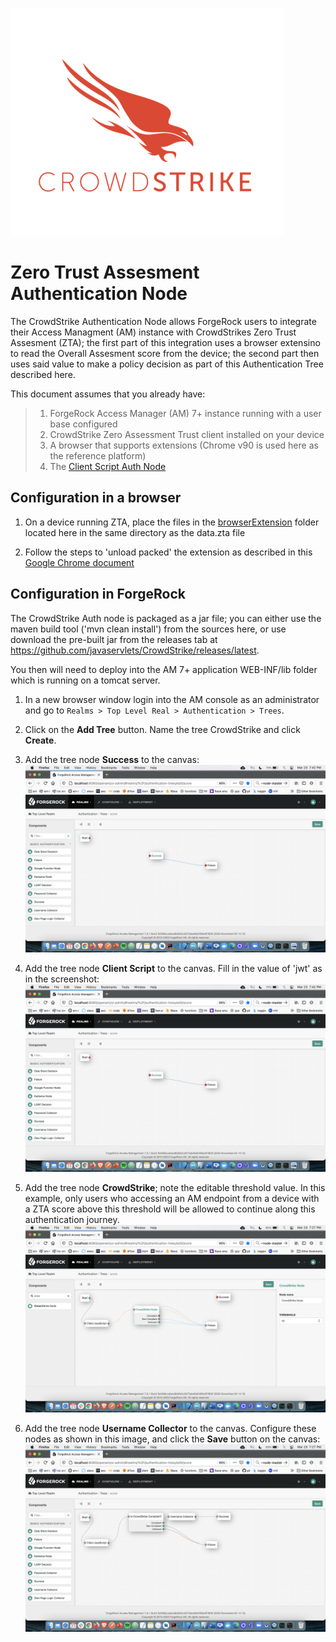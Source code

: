 ![image alt text](./images/logo.png)

# Zero Trust Assesment Authentication Node

The CrowdStrike Authentication Node allows ForgeRock users to integrate their Access Managment (AM) instance with CrowdStrikes Zero Trust Assesment (ZTA); the first part of this integration uses a browser extensino to read the Overall Assesment score from the device; the second part then uses said value to make a policy decision as part of this Authentication Tree described here.

This document assumes that you already have:
> 1. ForgeRock Access Manager (AM) 7+ instance running with a user base configured
> 2. CrowdStrike Zero Assessment Trust client installed on your device
> 3. A browser that supports extensions (Chrome v90 is used here as the reference platform)
> 4. The [Client Script Auth Node](https://github.com/ForgeRock/client-script-auth-tree-node)

## Configuration in a browser

1. On a device running ZTA, place the files in the [browserExtension](./browserExtension) folder located here in the same directory as the data.zta file

2. Follow the steps to 'unload packed' the extension as described in this [Google Chrome document](https://webkul.com/blog/how-to-install-the-unpacked-extension-in-chrome/)

## Configuration in ForgeRock

The CrowdStrike Auth node is packaged as a jar file; you can either use the maven build tool ('mvn clean install') from the sources here, or use download the pre-built jar from the releases tab at https://github.com/javaservlets/CrowdStrike/releases/latest.

You then will need to deploy into the AM 7+ application WEB-INF/lib folder which is running on a tomcat server.


1. In a new browser window login into the AM console as an administrator and go to `Realms > Top Level Real > Authentication > Trees`.

2. Click on the **Add Tree** button. Name the tree CrowdStrike and click **Create**.

3. Add the tree node **Success** to the canvas:
![image alt text](./images/1.png)

4. Add the tree node **Client Script** to the canvas. Fill in the value of 'jwt' as in the screenshot: ![image alt text](./images/1.png)
 
5. Add the tree node **CrowdStrike**; note the editable threshold value.  In this example, only users who accessing an AM endpoint from a device with a ZTA score above this threshold will be allowed to continue along this authentication journey. 
![image alt text](./images/2.png)

6. Add the tree node **Username Collector** to the canvas. Configure these nodes as shown in this image, and click the **Save** button on the canvas:
![image alt text](./images/3.png)


